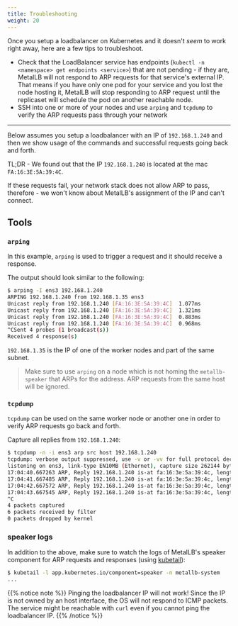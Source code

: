 ```yaml
---
title: Troubleshooting
weight: 20
---
```


Once you setup a loadbalancer on Kubernetes and it doesn't _seem_ to work right away, here are a few tips to troubleshoot.

- Check that the LoadBalancer service has endpoints (`kubectl -n <namespace> get endpoints <service>`) that are not pending - if they are, MetalLB will not respond to ARP requests for that service's external IP. That means if you have only one pod for your service and you lost the node hosting it, MetalLB will stop responding to ARP request until the replicaset will schedule the pod on another reachable node.
- SSH into one or more of your nodes and use `arping` and `tcpdump` to verify the ARP requests pass through your network

---

Below assumes you setup a loadbalancer with an IP of `192.168.1.240` and then we show usage of the commands and successful
requests going back and forth.

TL;DR - We found out that the IP `192.168.1.240` is located at the mac `FA:16:3E:5A:39:4C`.

If these requests fail, your network stack does not allow ARP to pass, therefore - we won't know about MetalLB's
assignment of the IP and can't connect.

## Tools

### `arping`

In this example, `arping` is used to trigger a request and it should receive a response.

The output should look similar to the following:

```bash
$ arping -I ens3 192.168.1.240
ARPING 192.168.1.240 from 192.168.1.35 ens3
Unicast reply from 192.168.1.240 [FA:16:3E:5A:39:4C]  1.077ms
Unicast reply from 192.168.1.240 [FA:16:3E:5A:39:4C]  1.321ms
Unicast reply from 192.168.1.240 [FA:16:3E:5A:39:4C]  0.883ms
Unicast reply from 192.168.1.240 [FA:16:3E:5A:39:4C]  0.968ms
^CSent 4 probes (1 broadcast(s))
Received 4 response(s)
```

`192.168.1.35` is the IP of one of the worker nodes and part of the same subnet.

> Make sure to use `arping` on a node which is not homing the `metallb-speaker` that ARPs for the address. ARP requests from the same host will be ignored. 

### `tcpdump`

`tcpdump` can be used on the same worker node or another one in order to verify ARP requests go back and forth.

Capture all replies from `192.168.1.240`:

```bash
$ tcpdump -n -i ens3 arp src host 192.168.1.240
tcpdump: verbose output suppressed, use -v or -vv for full protocol decode
listening on ens3, link-type EN10MB (Ethernet), capture size 262144 bytes
17:04:40.667263 ARP, Reply 192.168.1.240 is-at fa:16:3e:5a:39:4c, length 46
17:04:41.667485 ARP, Reply 192.168.1.240 is-at fa:16:3e:5a:39:4c, length 46
17:04:42.667572 ARP, Reply 192.168.1.240 is-at fa:16:3e:5a:39:4c, length 46
17:04:43.667545 ARP, Reply 192.168.1.240 is-at fa:16:3e:5a:39:4c, length 46
^C
4 packets captured
6 packets received by filter
0 packets dropped by kernel
```

### speaker logs

In addition to the above, make sure to watch the logs of MetalLB's speaker component for ARP requests and responses (using [kubetail](https://github.com/johanhaleby/kubetail)):

```bash
$ kubetail -l app.kubernetes.io/component=speaker -n metallb-system
...
```

{{% notice note %}}
Pinging the loadbalancer IP will not work! Since the IP is not owned by an host interface, the OS will not respond to ICMP packets. The service might be reachable with `curl` even if you cannot ping the loadbalancer IP. 
{{% /notice %}}


